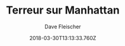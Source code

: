 ---
tmdb_id: '145967'
title: Terreur sur Manhattan
original_title: Electric Earthquake
author: Dave Fleischer
img_name: electricEarthquake.jpg
release_date: '1942-05-15'
synopsis: ''
tags:
- Superman
- Fleischer
category:
- Dessins Animés
youtube_url: ''
vimeo_url: ''
archive_url: ''
dailymotion_url: //www.dailymotion.com/embed/video/x6h1b95
cast: 'Joan Alexander,Jackson Beck,Bud Collyer,Julian Noa'
crew: 'Dave Fleischer,Max Fleischer,Jerry Siegel,Joe Shuster,Izzy Sparber'
imdb_id: tt0034699
adult: 'false'
date: '2018-03-30T13:13:33.760Z'
---